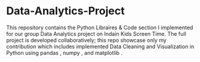 # Data-Analytics-Project
This repository contains the Python Libraires & Code section I implemented for our group Data Analytics project on Indain Kids Screen Time.
The full project is developed collaboratively; this repo showcase only my contribution which includes implemented Data Cleaning and Visualization in Python using pandas , numpy , and matplotlib .
